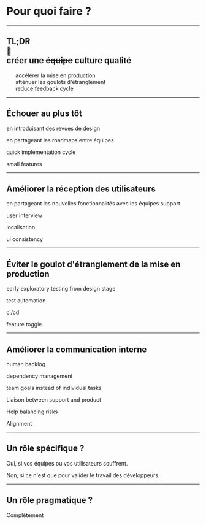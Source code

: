 # Pour quoi faire **?**

---
<style scoped>
section {
    text-align: center
}
ul {
    list-style-type: none
}
</style>

## **TL**;**DR**<br>🔻<br>créer une ~~équipe~~ culture qualité

* accélérer la mise en production
* atténuer les goulots d'étranglement
* reduce feedback cycle

---

## Échouer au plus tôt

en introduisant des revues de design

en partageant les roadmaps entre équipes

quick implementation cycle

small features

---

## Améliorer la réception des utilisateurs

en partageant les nouvelles fonctionnalités avec les équipes support

user interview

localisation

ui consistency

---

## Éviter le goulot d'étranglement de la mise en production

early exploratory testing from design stage

test automation

ci/cd

feature toggle

---

## Améliorer la communication interne

human backlog

dependency management

team goals instead of individual tasks

Liaison between support and product

Help balancing risks

Alignment

---

## Un rôle spécifique ?

Oui, si vos équipes ou vos utilisateurs souffrent.

Non, si ce n'est que pour valider le travail des développeurs.

---

## Un rôle pragmatique ?

Complètement
